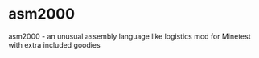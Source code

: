 # asm2000
asm2000 - an unusual assembly language like logistics mod for Minetest with extra included goodies
